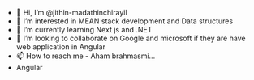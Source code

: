- 👋 Hi, I’m @jithin-madathinchirayil
- 👀 I’m interested in MEAN stack development and Data structures
- 🌱 I’m currently learning Next js and .NET
- 💞️ I’m looking to collaborate on Google and microsoft if they are have web application in Angular 
- 📫 How to reach me - Aham brahmasmi...
- Angular

<!---
jithin-madathinchirayil/jithin-madathinchirayil is a ✨ special ✨ repository because its `README.md` (this file) appears on your GitHub profile.
You can click the Preview link to take a look at your changes.
--->

